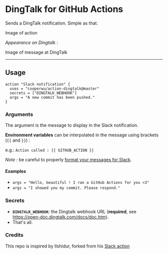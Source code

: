 # DingTalk for GitHub Actions

Sends a DingTalk notification. Simple as that.

Image of action

*Appearance on Dingtalk :*

Image of message at DingTalk

<hr/>

## Usage

```hcl
action "Slack notification" {
  uses = "cooperwu/action-dingtalk@master"
  secrets = ["DINGTALK_WEBHOOK"]
  args = "A new commit has been pushed."
}
```

### Arguments

The argument is the message to display in the Slack notification.

**Environment variables** can be interpolated in the message using brackets (`{{` and `}}`) :

e.g.: `Action called : {{ GITHUB_ACTION }}`

*Note :* be careful to properly [format your messages for Slack](https://api.slack.com/docs/message-formatting).

#### Examples

* `args = "Hello, beautiful ! I ran a GitHub Actions for you <3"`
* `args = "I showed you my commit. Please respond."`

### Secrets

* **`DINGTALK_WEBHOOK`**: the Dingtalk webhook URL (**required**, see https://open-doc.dingtalk.com/docs/doc.htm).
* That's all.

### Credits

This repo is inspired by Ilshidur, forked from his [Slack action](https://github.com/Ilshidur/action-slack) 
